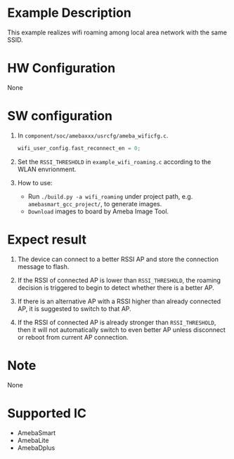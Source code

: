 # Example Description

This example realizes wifi roaming among local area network with the same SSID.

# HW Configuration

None

# SW configuration

1. In `component/soc/amebaxxx/usrcfg/ameba_wificfg.c`.
	```C
	wifi_user_config.fast_reconnect_en = 0;
	```

2. Set the `RSSI_THRESHOLD` in `example_wifi_roaming.c` according to the WLAN envrionment.

3. How to use:
   - Run `./build.py -a wifi_roaming` under project path, e.g. `amebasmart_gcc_project/`, to generate images.
   - `Download` images to board by Ameba Image Tool.


# Expect result

1. The device can connect to a better RSSI AP and store the connection message to flash.

2. If the RSSI of connected AP is lower than `RSSI_THRESHOLD`, the roaming decision is triggered to begin to detect whether there is a better AP.

3. If there is an alternative AP with a RSSI higher than already connected AP, it is suggested to switch to that AP.

4. If the RSSI of connected AP is already stronger than `RSSI_THRESHOLD`, then it will not automatically switch to even better AP unless disconnect or reboot from current AP connection.

# Note

None

# Supported IC

- AmebaSmart
- AmebaLite
- AmebaDplus

